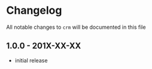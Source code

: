 # Changelog

All notable changes to `crm` will be documented in this file

## 1.0.0 - 201X-XX-XX

- initial release
